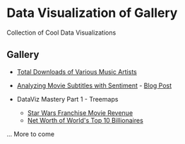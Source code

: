 # Data Visualization of Gallery

Collection of Cool Data Visualizations

## Gallery

* [Total Downloads of Various Music Artists](https://github.com/mubaris/dataviz-gallery/tree/master/music-downloads)

* [Analyzing Movie Subtitles with Sentiment](https://github.com/mubaris/dataviz-gallery/tree/master/movie-subtitles) - [Blog Post](https://mubaris.com/2017-11-04/movie-sentiment-analysis)

* DataViz Mastery Part 1 - Treemaps
  - [Star Wars Franchise Movie Revenue](https://github.com/mubaris/dataviz-gallery/blob/master/treemaps/star-wars-revenue.ipynb)
  - [Net Worth of World's Top 10 Billionaires](https://github.com/mubaris/dataviz-gallery/blob/master/treemaps/billionaires.ipynb)

... More to come
